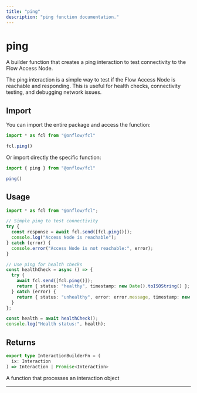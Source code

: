 ```yaml
---
title: "ping"
description: "ping function documentation."
---
```


<!-- THIS DOCUMENT IS AUTO-GENERATED FROM [onflow/fcl/../sdk/src/build/build-ping.ts](https://github.com/onflow/fcl-js/tree/master/packages/fcl/../sdk/src/build/build-ping.ts). DO NOT EDIT MANUALLY -->

# ping

A builder function that creates a ping interaction to test connectivity to the Flow Access Node.

The ping interaction is a simple way to test if the Flow Access Node is reachable and responding. This is useful for health checks, connectivity testing, and debugging network issues.

## Import

You can import the entire package and access the function:

```typescript
import * as fcl from "@onflow/fcl"

fcl.ping()
```

Or import directly the specific function:

```typescript
import { ping } from "@onflow/fcl"

ping()
```

## Usage

```typescript
import * as fcl from "@onflow/fcl";

// Simple ping to test connectivity
try {
  const response = await fcl.send([fcl.ping()]);
  console.log("Access Node is reachable");
} catch (error) {
  console.error("Access Node is not reachable:", error);
}

// Use ping for health checks
const healthCheck = async () => {
  try {
    await fcl.send([fcl.ping()]);
    return { status: "healthy", timestamp: new Date().toISOString() };
  } catch (error) {
    return { status: "unhealthy", error: error.message, timestamp: new Date().toISOString() };
  }
};

const health = await healthCheck();
console.log("Health status:", health);
```


## Returns

```typescript
export type InteractionBuilderFn = (
  ix: Interaction
) => Interaction | Promise<Interaction>
```


A function that processes an interaction object

---